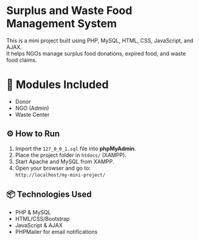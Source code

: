 # Surplus and Waste Food Management System

This is a mini project built using PHP, MySQL, HTML, CSS, JavaScript, and AJAX.  
It helps NGOs manage surplus food donations, expired food, and waste food claims.

# 📁 Modules Included
- Donor
- NGO (Admin)
- Waste Center

## ⚙️ How to Run
1. Import the `127_0_0_1.sql` file into **phpMyAdmin**.
2. Place the project folder in `htdocs/` (XAMPP).
3. Start Apache and MySQL from XAMPP.
4. Open your browser and go to:  
   `http://localhost/my-mini-project/`

## 📦 Technologies Used
- PHP & MySQL
- HTML/CSS/Bootstrap
- JavaScript & AJAX
- PHPMailer for email notifications

